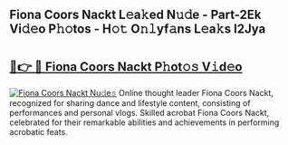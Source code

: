 ## Fiona Coors Nackt L𝚎a𝚔ed N𝚞𝚍e - Part-2Ek Vi𝚍𝚎o P𝚑𝚘tos - H𝚘𝚝 O𝚗𝚕yf𝚊ns L𝚎a𝚔s l2Jya

# <h2><a href="http://kf1320.oniu.top/?m=Fiona+Coors+Nackt">🔗👉 🔴 Fiona Coors Nackt P𝚑ot𝚘𝚜 V𝚒d𝚎o</a></h2>

[![Fiona Coors Nackt Nu𝚍e𝚜](https://i.imgur.com/0qMVB7G.gif)](http://kf1320.oniu.top/?m=Fiona+Coors+Nackt)
Online thought leader Fiona Coors Nackt, recognized for sharing dance and lifestyle content, consisting of performances and personal vlogs. Skilled acrobat Fiona Coors Nackt, celebrated for their remarkable abilities and achievements in performing acrobatic feats.  
